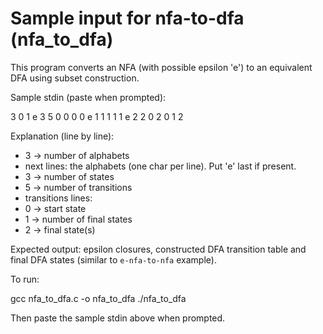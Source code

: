 # Sample input for nfa-to-dfa (nfa_to_dfa)

This program converts an NFA (with possible epsilon 'e') to an equivalent DFA using subset construction.

Sample stdin (paste when prompted):

3
0
1
e
3
5
0 0 0
0 e 1
1 1 1
1 e 2
2 0 2
0
1
2

Explanation (line by line):
- 3 -> number of alphabets
- next lines: the alphabets (one char per line). Put 'e' last if present.
- 3 -> number of states
- 5 -> number of transitions
- transitions lines: <from> <symbol> <to>
- 0 -> start state
- 1 -> number of final states
- 2 -> final state(s)

Expected output: epsilon closures, constructed DFA transition table and final DFA states (similar to `e-nfa-to-nfa` example).

To run:

gcc nfa_to_dfa.c -o nfa_to_dfa
./nfa_to_dfa

Then paste the sample stdin above when prompted.